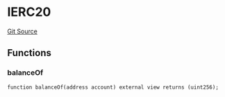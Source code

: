 # IERC20
[Git Source](https://github.com/SyndicateProtocol/metabased-rollup/blob/eb4946a298148d1c686f65f1f0883c9daf2b87fe/src/sequencing-modules/TokenBalanceSequencingModule.sol)


## Functions
### balanceOf


```solidity
function balanceOf(address account) external view returns (uint256);
```

